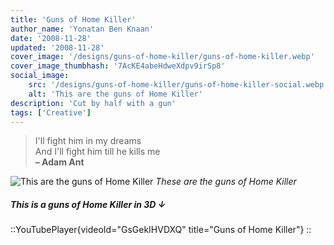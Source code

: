 ```yaml
---
title: 'Guns of Home Killer'
author_name: 'Yonatan Ben Knaan'
date: '2008-11-28'
updated: '2008-11-28'
cover_image: '/designs/guns-of-home-killer/guns-of-home-killer.webp'
cover_image_thumbhash: '7AcKE4abeHdweXdpv9irSp8'
social_image: 
    src: '/designs/guns-of-home-killer/guns-of-home-killer-social.webp'
    alt: 'This are the guns of Home Killer'
description: 'Cut by half with a gun'
tags: ['Creative']
---
```


> I'll fight him in my dreams  
> And I'll fight him till he kills me  
> **– Adam Ant**

![This are the guns of Home Killer](/designs/guns-of-home-killer/guns-of-home-killer.webp)
*These are the guns of Home Killer*

##### This is a guns of Home Killer in 3D ↓

::YouTubePlayer{videoId="GsGekIHVDXQ" title="Guns of Home Killer"}
::
</YouTubePlayer>